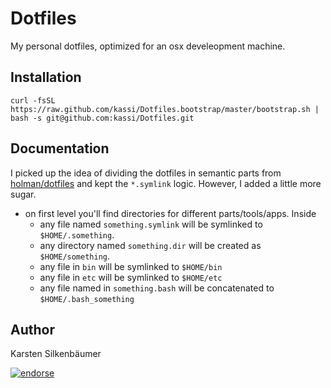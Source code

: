 # Dotfiles

My personal dotfiles, optimized for an osx develeopment machine.

## Installation

	curl -fsSL https://raw.github.com/kassi/Dotfiles.bootstrap/master/bootstrap.sh | bash -s git@github.com:kassi/Dotfiles.git

## Documentation

I picked up the idea of dividing the dotfiles in semantic parts from [holman/dotfiles](https://github.com/holman/dotfiles) and kept the `*.symlink` logic.
However, I added a little more sugar.

* on first level you'll find directories for different parts/tools/apps. Inside
    * any file named `something.symlink` will be symlinked to `$HOME/.something`.
    * any directory named `something.dir` will be created as `$HOME/something`.
    * any file in `bin` will be symlinked to `$HOME/bin`
    * any file in `etc` will be symlinked to `$HOME/etc`
    * any file named in `something.bash` will be concatenated to `$HOME/.bash_something`

## Author

Karsten Silkenbäumer

[![endorse](http://api.coderwall.com/ksi/endorsecount.png)](http://coderwall.com/ksi)

